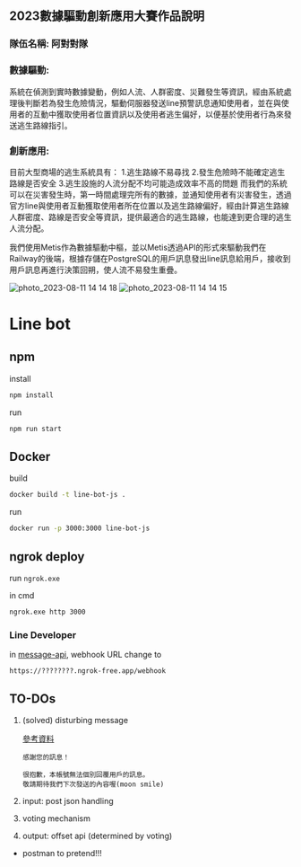 ## 2023數據驅動創新應用大賽作品說明
### 隊伍名稱: 阿對對隊

### 數據驅動:	

系統在偵測到實時數據變動，例如人流、人群密度、災難發生等資訊，經由系統處理後判斷若為發生危險情況，驅動伺服器發送line預警訊息通知使用者，並在與使用者的互動中獲取使用者位置資訊以及使用者逃生偏好，以便基於使用者行為來發送逃生路線指引。

### 創新應用:	

目前大型商場的逃生系統具有：
1.逃生路線不易尋找
2.發生危險時不能確定逃生路線是否安全
3.逃生設施的人流分配不均可能造成效率不高的問題
而我們的系統可以在災害發生時，第一時間處理完所有的數據，並通知使用者有災害發生，透過官方line與使用者互動獲取使用者所在位置以及逃生路線偏好，經由計算逃生路線人群密度、路線是否安全等資訊，提供最適合的逃生路線，也能達到更合理的逃生人流分配。


我們使用Metis作為數據驅動中樞，並以Metis透過API的形式來驅動我們在Railway的後端，根據存儲在PostgreSQL的用戶訊息發出line訊息給用戶，接收到用戶訊息再進行決策回朔，使人流不易發生重疊。

![photo_2023-08-11 14 14 18](https://github.com/ryankert01/flow-control-line-bot/assets/91534261/66a46d93-5877-463c-8463-a52fb6f5719b)
![photo_2023-08-11 14 14 15](https://github.com/ryankert01/flow-control-line-bot/assets/91534261/6973758b-9c21-45c7-8809-d2542db800d0)




# Line bot

## npm

install

```sh
npm install
```

run

```sh
npm run start
```

## Docker

build

```sh
docker build -t line-bot-js .
```

run

```sh
docker run -p 3000:3000 line-bot-js
```

## ngrok deploy

run `ngrok.exe`

in cmd

```sh
ngrok.exe http 3000
```

### Line Developer

in [message-api](https://developers.line.biz/console/channel/1661267800/messaging-api), webhook URL change to

```
https://????????.ngrok-free.app/webhook
```

## TO-DOs

1. (solved) disturbing message

   [參考資料](https://afan0918.github.io/line-bot-developers-1/)

   ```
   感謝您的訊息！

   很抱歉，本帳號無法個別回覆用戶的訊息。
   敬請期待我們下次發送的內容喔(moon smile)
   ```

2. input: post json handling
3. voting mechanism
4. output: offset api (determined by voting)

- postman to pretend!!!
